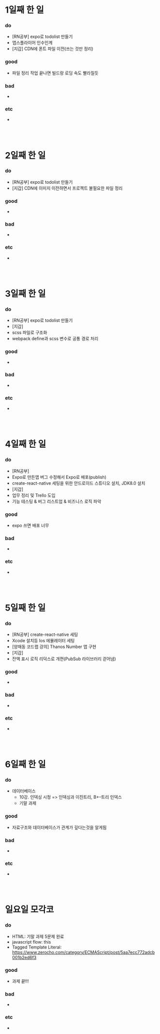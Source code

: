 # 1일째 한 일 
### do
- [RN공부] expo로 todolist 만들기
- 앱스플라이어 인수인계
- [지갑] CDN에 폰트 파일 이전(쓰는 것만 정리)

### good
- 파일 정리 작업 끝나면 빌드랑 로딩 속도 빨라질듯

### bad
- 

### etc
- 

<br /><br />

# 2일째 한 일 
### do
- [RN공부] expo로 todolist 만들기
- [지갑] CDN에 이미지 이전하면서 프로젝트 불필요한 파일 정리

### good
-

### bad
-

### etc
-

<br /><br />

# 3일째 한 일 
### do
- [RN공부] expo로 todolist 만들기
- [지갑]
 - scss 파일로 구조화
 - webpack define과 scss 변수로 공통 경로 처리

### good
-

### bad
-

### etc
-

<br /><br />

# 4일째 한 일 
### do
- [RN공부] 
 - Expo로 만든앱 버그 수정해서 Expo로 배포(publish)
 - create-react-native 세팅을 위한 안드로이드 스튜디오 설치, JDK8.0 설치
- [지갑]
 - 업무 정리 및 Trello 도입
 - 기능 테스팅 & 버그 리스트업 & 비즈니스 로직 파악

### good
- expo 쓰면 배포 너무 

### bad
-

### etc
- 

<br /><br />

# 5일째 한 일 
### do
- [RN공부] create-react-native 세팅
 - Xcode 설치등 Ios 에뮬레이터 세팅
 - [양재동 코드랩 강의] Thanos Number 앱 구현
- [지갑] 
 - 잔액 표시 로직 리덕스로 개편(PubSub 라이브러리 걷어냄)
 

### good
-

### bad
-

### etc
- 

<br /><br />

# 6일째 한 일 
### do
- 데이터베이스
  - 10강. 인덱싱 시청 => 인덱싱과 이진트리, B+–트리 인덱스
  - 기말 과제

### good
- 자료구조와 데이터베이스가 관계가 깊다는것을 알게됨
 
### bad
-

### etc
-

<br /><br />

# 일요일 모각코
### do
- HTML: 기말 과제 5문제 완료
- javascript flow: this
- Tagged Template Literal: https://www.zerocho.com/category/ECMAScript/post/5aa7ecc772adcb001b2ed6f3

### good
- 과제 끝!!!

### bad
- 

### etc
-

<br /><br />
